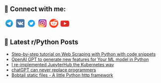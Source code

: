 ## 🔎 Connect with me:
[<img src="https://github.com/bullbesh/bullbesh/blob/main/images/Telegram.png" width="32" height="32" />](https://t.me/bullbesh)
[<img src="https://github.com/bullbesh/bullbesh/blob/main/images/VK.png" width="32" height="32" />](https://vk.com/bullbesh)
[<img src="https://github.com/bullbesh/bullbesh/blob/main/images/Twitter.png" width="32" height="32" />](https://twitter.com/bullbesh1)
[<img src="https://github.com/bullbesh/bullbesh/blob/main/images/Instagram.png" width="32" height="32" />](https://www.instagram.com/bullbesh)
[<img src="https://github.com/bullbesh/bullbesh/blob/main/images/Reddit.png" width="32" height="32" />](https://www.reddit.com/user/bullbesh)
[<img src="https://github.com/bullbesh/bullbesh/blob/main/images/YouTube.png" width="32" height="32" />](https://www.youtube.com/channel/UCtfjRs6uzgq5mfm8S06WTcg)

## 📕 Latest r/Python Posts
<!-- BLOG-POST-LIST:START -->
- [Step-by-step tutorial on Web Scraping with Python with code snippets](https://www.reddit.com/r/Python/comments/12cgplg/stepbystep_tutorial_on_web_scraping_with_python/)
- [OpenAI GPT to generate new features for Your ML model in Python](https://www.reddit.com/r/Python/comments/12cgj6a/openai_gpt_to_generate_new_features_for_your_ml/)
- [I re-implemented JupyterHub the Kubernetes way](https://www.reddit.com/r/Python/comments/12cftw9/i_reimplemented_jupyterhub_the_kubernetes_way/)
- [chatGPT can never replace programmers](https://www.reddit.com/r/Python/comments/12cfdal/chatgpt_can_never_replace_programmers/)
- [Bobtail static files - A little Python http framework](https://www.reddit.com/r/Python/comments/12cecr3/bobtail_static_files_a_little_python_http/)
<!-- BLOG-POST-LIST:END -->
